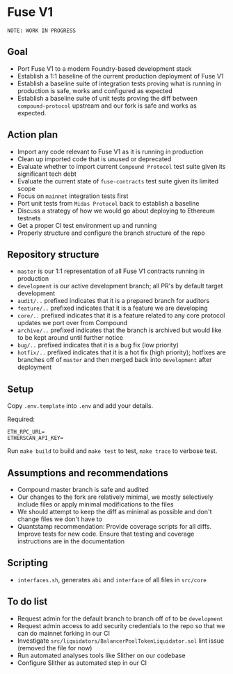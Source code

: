 # Fuse V1

```
NOTE: WORK IN PROGRESS
```

## Goal

- Port Fuse V1 to a modern Foundry-based development stack
- Establish a 1:1 baseline of the current production deployment of Fuse V1
- Establish a baseline suite of integration tests proving what is running in production is safe, works and configured as expected
- Establish a baseline suite of unit tests proving the diff between `compound-protocol` upstream and our fork is safe and works as expected.

## Action plan

- Import any code relevant to Fuse V1 as it is running in production
- Clean up imported code that is unused or deprecated
- Evaluate whether to import current `Compound Protocol` test suite given its significant tech debt
- Evaluate the current state of `fuse-contracts` test suite given its limited scope
- Focus on `mainnet` integration tests first
- Port unit tests from `Midas Protocol` back to establish a baseline
- Discuss a strategy of how we would go about deploying to Ethereum testnets
- Get a proper CI test environment up and running
- Properly structure and configure the branch structure of the repo

## Repository structure

- `master` is our 1:1 representation of all Fuse V1 contracts running in production
- `development` is our active development branch; all PR's by default target development
- `audit/..` prefixed indicates that it is a prepared branch for auditors
- `feature/..` prefixed indicates that it is a feature we are developing
- `core/..` prefixed indicates that it is a feature related to any core protocol updates we port over from Compound
- `archive/..` prefixed indicates that the branch is archived but would like to be kept around until further notice
- `bug/..` prefixed indicates that it is a bug fix (low priority)
- `hotfix/..` prefixed indicates that it is a hot fix (high priority); hotfixes are branches off of `master` and then merged back into `development` after deployment

## Setup

Copy `.env.template` into `.env` and add your details.

Required:

```
ETH_RPC_URL=
ETHERSCAN_API_KEY=
```

Run `make build` to build and `make test` to test, `make trace` to verbose test.

## Assumptions and recommendations

- Compound master branch is safe and audited
- Our changes to the fork are relatively minimal, we mostly selectively include files or apply minimal modifications to the files
- We should attempt to keep the diff as minimal as possible and don't change files we don't have to
- Quantstamp recommendation: Provide coverage scripts for all diffs. Improve tests for new code. Ensure that testing and coverage instructions are in the documentation

## Scripting

- `interfaces.sh`, generates `abi` and `interface` of all files in `src/core`

## To do list

- Request admin for the default branch to branch off of to be `development`
- Request admin access to add security credentials to the repo so that we can do mainnet forking in our CI
- Investigate `src/liquidators/BalancerPoolTokenLiquidator.sol` lint issue (removed the file for now)
- Run automated analyses tools like Slither on our codebase
- Configure Slither as automated step in our CI
